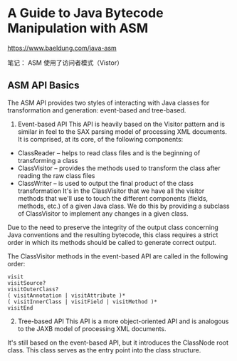 # A Guide to Java Bytecode Manipulation with ASM
https://www.baeldung.com/java-asm

笔记：
ASM 使用了访问者模式（Vistor）

## ASM API Basics
The ASM API provides two styles of interacting with Java classes for transformation and generation: event-based and tree-based.

1. Event-based API
This API is heavily based on the Visitor pattern and is similar in feel to the SAX parsing model of processing XML documents. 
It is comprised, at its core, of the following components:

- ClassReader – helps to read class files and is the beginning of transforming a class
- ClassVisitor – provides the methods used to transform the class after reading the raw class files
- ClassWriter – is used to output the final product of the class transformation
It's in the ClassVisitor that we have all the visitor methods that we'll use to touch 
the different components (fields, methods, etc.) of a given Java class. 
We do this by providing a subclass of ClassVisitor to implement any changes in a given class.

Due to the need to preserve the integrity of the output class concerning Java conventions and the resulting bytecode, this class requires a strict order in which its methods should be called to generate correct output.

The ClassVisitor methods in the event-based API are called in the following order:

```
visit
visitSource?
visitOuterClass?
( visitAnnotation | visitAttribute )*
( visitInnerClass | visitField | visitMethod )*
visitEnd
```

2. Tree-based API
This API is a more object-oriented API and is analogous to the JAXB model of processing XML documents.

It's still based on the event-based API, but it introduces the ClassNode root class. 
This class serves as the entry point into the class structure.

